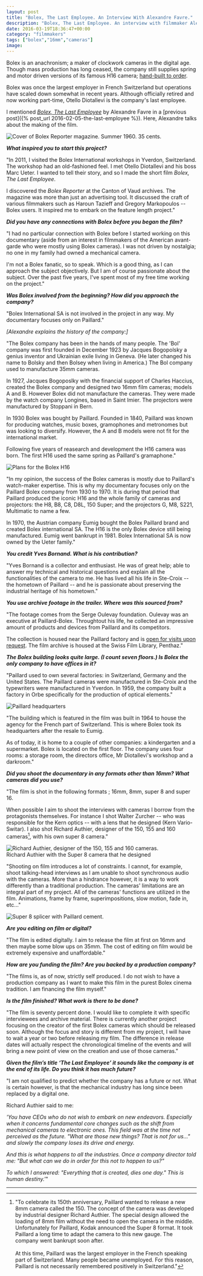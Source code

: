 ```yaml
---
layout: post
title: "Bolex, The Last Employee. An Interview With Alexandre Favre."
description: "Bolex, The Last Employee. An interview with filmmaker Alexandre Favre."
date: 2016-03-19T18:36:47+00:00
category: "filmmakers"
tags: ["bolex","16mm","cameras"]
image:
---
```


Bolex is an anachronism; a maker of clockwork cameras in the digital age. Though mass production has long ceased, the company still supplies spring and motor driven versions of its famous H16 camera; [hand-built to order](http://www.bolex.ch/NEW/?p=6).

Bolex was once the largest employer in French Switzerland but operations have scaled down somewhat in recent years. Although officially retired and now working part-time, Otello Diotallevi is the company's last employee.

I mentioned [*Bolex, The Last Employee*](https://vimeo.com/150185992) by Alexandre Favre in a [previous post]({% post_url 2016-02-05-the-last-employee %}). Here, Alexandre talks about the making of the film.

<img src="{{ site.baseurl }}/assets/favre/bolex_reporter.jpg" alt="Cover of Bolex Reporter magazine. Summer 1960. 35 cents.">

__*What inspired you to start this project?*__

"In 2011, I visited the Bolex International workshops in Yverdon, Switzerland. The workshop had an old-fashioned feel. I met Otello Diotallevi and his boss Marc Ueter. I wanted to tell their story, and so I made the short film *Bolex, The Last Employee*.

I discovered the *Bolex Reporter* at the Canton of Vaud archives. The magazine was more than just an advertising tool. It discussed the craft of various filmmakers such as Haroun Tazieff and Gregory Markopoulos -- Bolex users. It inspired me to embark on the feature length project."



__*Did you have any connections with Bolex before you began the film?*__

"I had no particular connection with Bolex before I started working on this documentary (aside from an interest in filmmakers of the American avant-garde who were mostly using Bolex cameras). I was not driven by nostalgia; no one in my family had owned a mechanical camera.

I'm not a Bolex fanatic, so to speak. Which is a good thing, as I can approach the subject objectively. But I am of course passionate about the subject. Over the past five years, I've spent most of my free time working on the project."

__*Was Bolex involved from the beginning? How did you approach the company?*__

"Bolex International SA is not involved in the project in any way. My documentary focuses only on Paillard."

*[Alexandre explains the history of the company:]*

"The Bolex company has been in the hands of many people. The 'Bol' company was first founded in December 1923 by Jacques Bogopolsky a genius inventor and Ukrainian exile living in Geneva. (He later changed his name to Bolsky and then Bolsey when living in America.) The Bol company used to manufacture 35mm cameras.

In 1927, Jacques Bogoposlky with the financial support of Charles Haccius, created the Bolex company and designed two 16mm film cameras; models A and B. However Bolex did not manufacture the cameras. They were made by the watch company Longines, based in Saint Imier. The projectors were manufactured by Stoppani in Bern.

In 1930 Bolex was bought by Paillard. Founded in 1840, Paillard was known for producing watches, music boxes, gramophones and metronomes but was looking to diversify. However, the A and B models were not fit for the international market. 

Following five years of reasearch and development the H16 camera was born. The first H16 used the same spring as Paillard's gramaphone."

<img src="{{ site.baseurl }}/assets/favre/h16_plans.jpg" alt="Plans for the Bolex H16">

"In my opinion, the success of the Bolex cameras is mostly due to Paillard's watch-maker expertise. This is why my documentary focuses only on the Paillard Bolex company from 1930 to 1970. It is during that period that Paillard produced the iconic H16 and the whole family of cameras and projectors: the H8, B8, C8, D8L, 150 Super; and the projectors G, M8, S221, Multimatic to name a few.

In 1970, the Austrian company Eumig bought the Bolex Paillard brand and created Bolex international SA. The H16 is the only Bolex device still being manufactured. Eumig went bankrupt in 1981. Bolex International SA is now owned by the Ueter family."


__*You credit Yves Bornand. What is his contribution?*__

"Yves Bornand is a collector and enthusiast. He was of great help; able to answer my technical and historical questions and explain all the functionalities of the camera to me. He has lived all his life in Ste-Croix -- the hometown of Paillard -- and he is passionate about preserving the industrial heritage of his hometown."


__*You use archive footage in the trailer. Where was this sourced from?*__

"The footage comes from the Serge Oulevay foundation. Oulevay was an executive at Paillard-Bolex. Throughtout his life, he collected an impressive amount of products and devices from Paillard and its competitors.

The collection is housed near the Paillard factory and is [open for visits upon request](http://www.musee-yverdon-region.ch/pdf-fr/expot/Paillard-Bolex-compresse.pdf). The film archive is housed at the Swiss Film Library, Penthaz."


__*The Bolex building looks quite large. (I count seven floors.) Is Bolex the only company to have offices in it?*__

"Paillard used to own several factories: in Switzerland, Germany and the United States. The Paillard cameras were manufactured in Ste-Croix and the typewriters were manufactured in Yverdon. In 1959, the company built a factory in Orbe specifically for the production of optical elements."

<img src="{{ site.baseurl }}/assets/favre/paillard_building.jpg" alt="Paillard headquarters">

"The building which is featured in the film was built in 1964 to house the agency for the French part of Switzerland. This is where Bolex took its headquarters after the resale to Eumig.

As of today, it is home to a couple of other companies: a kindergarten and a supermarket. Bolex is located on the first floor. The company uses four rooms: a storage room, the directors office, Mr Diotallevi's workshop and a darkroom."

__*Did you shoot the documentary in any formats other than 16mm? What cameras did you use?*__

"The film is shot in the following formats ; 16mm, 8mm, super 8 and super 16.

When possible I aim to shoot the interviews with cameras I borrow from the protagonists themselves. For instance I shot Walter Zurcher -- who was responsible for the Kern optics -- with a lens that he designed (Kern Vario-Switar). I also shot Richard Authier, designer of the 150, 155 and 160 cameras[^1], with his own super 8 camera."

<img src="{{ site.baseurl }}/assets/favre/authier_super8.jpg" alt="Richard Authier, designer of the 150, 155 and 160 cameras.">

<div class="caption">Richard Authier with the Super 8 camera that he designed</div>

"Shooting on film introduces a lot of constraints. I cannot, for example, shoot talking-head interviews as I am unable to shoot synchronous audio with the cameras. More than a hindrance however, it is a way to work differently than a traditional production. The cameras' limitations are an integral part of my project. All of the cameras' functions are utilized in the film. Animations, frame by frame, superimpositions, slow motion, fade in, etc…"

<img src="{{ site.baseurl }}/assets/favre/splicer.jpg" alt="Super 8 splicer with Paillard cement.">

__*Are you editing on film or digital?*__

"The film is edited digitally. I aim to release the film at first on 16mm and then maybe some blow ups on 35mm. The cost of editing on film would be extremely expensive and unaffordable."

__*How are you funding the film? Are you backed by a production company?*__

"The films is, as of now, strictly self produced. I do not wish to have a production company as I want to make this film in the purest Bolex cinema tradition. I am financing the film myself."


__*Is the film finished? What work is there to be done?*__

"The film is seventy percent done. I would like to complete it with specific interviewees and archive material. There is currently another project focusing on the creator of the first Bolex cameras which should be released soon. Although the focus and story is different from my project, I will have to wait a year or two before releasing my film. The difference in release dates will actually respect the chronological timeline of the events and will bring a new point of view on the creation and use of those cameras."


__*Given the film’s title ‘The Last Employee’ it sounds like the company is at the end of its life. Do you think it has much future?*__

"I am not qualified to predict whether the company has a future or not. What is certain however, is that the mechanical industry has long since been replaced by a digital one.

Richard Authier said to me:

_'You have CEOs who do not wish to embark on new endeavors. Especially when it concerns fundamental core changes such as the shift from mechanical cameras to electronic ones. This field was at the time not perceived as the future. "What are those new things? That is not for us..." and slowly the company loses its drive and energy._

_And this is what happens to all the industries. Once a company director told me: "But what can we do in order for this not to happen to us?"_

_To which I answered: "Everything that is created, dies one day." This is human destiny.'_"

<hr>

[^1]: "To celebrate its 150th anniversary, Paillard wanted to release a new 8mm camera called the 150. The concept of the camera was developed by industrial designer Richard Authier. The special design allowed the loading of 8mm film without the need to open the camera in the middle. Unfortunately for Paillard, Kodak announced the Super 8 format. It took Paillard a long time to adapt the camera to this new gauge. The company went bankrupt soon after. <br><br>At this time, Paillard was the largest employer in the French speaking part of Switzerland. Many people became unemployed. For this reason, Paillard is not necessarily remembered positively in Switzerland."
